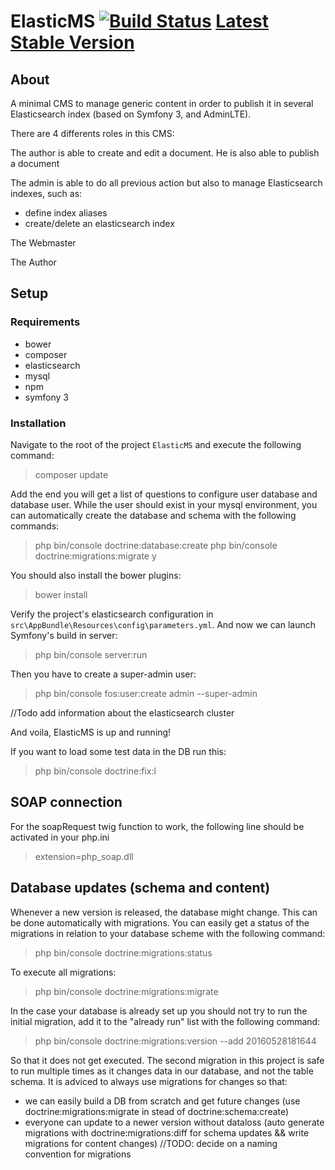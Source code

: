 # ElasticMS [![Build Status](https://travis-ci.com/ems-project/elasticms.svg?branch=master)](https://travis-ci.com/ems-project/elasticms) [Latest Stable Version](https://img.shields.io/github/release/ems-project/elasticms.svg)

## About

A minimal CMS to manage generic content in order to publish it in several Elasticsearch index (based on Symfony 3, and AdminLTE).

There are 4 differents roles in this CMS:

The author is able to create and edit a document. He is also able to publish a document

The admin is able to do all previous action but also to manage Elasticsearch indexes, such as:
-   define index aliases
-   create/delete an elasticsearch index

The Webmaster

The Author


## Setup
### Requirements
-   bower
-   composer
-   elasticsearch
-   mysql
-   npm
-   symfony 3

### Installation
Navigate to the root of the project `ElasticMS` and execute the following command:
> composer update

Add the end you will get a list of questions to configure user database and database user. While the user should exist in your mysql environment, you can automatically create the database and schema with the following commands:
> php bin/console doctrine:database:create
> php bin/console doctrine:migrations:migrate
> y

You should also install the bower plugins:
> bower install

Verify the project's elasticsearch configuration in `src\AppBundle\Resources\config\parameters.yml`.
And now we can launch Symfony's build in server:
> php bin/console server:run

Then you have to create a super-admin user:
> php bin/console fos:user:create admin --super-admin


//Todo add information about the elasticsearch cluster

And voila, ElasticMS is up and running!

If you want to load some test data in the DB run this:
> php bin/console doctrine:fix:l

## SOAP connection
For the soapRequest twig function to work, the following line should be activated in your php.ini
> extension=php_soap.dll

## Database updates (schema and content)
Whenever a new version is released, the database might change. This can be done automatically with migrations.
You can easily get a status of the migrations in relation to your database scheme with the following command:
> php bin/console doctrine:migrations:status

To execute all migrations:
> php bin/console doctrine:migrations:migrate

In the case your database is already set up you should not try to run the initial migration, add it to the "already run" list with the following command:
> php bin/console doctrine:migrations:version --add 20160528181644

So that it does not get executed.
The second migration in this project is safe to run multiple times as it changes data in our database, and not the table schema.
It is adviced to always use migrations for changes so that:
-   we can easily build a DB from scratch and get future changes (use doctrine:migrations:migrate in stead of doctrine:schema:create)
-   everyone can update to a newer version without dataloss (auto generate migrations with doctrine:migrations:diff for schema updates && write migrations for content changes)
//TODO: decide on a naming convention for migrations
